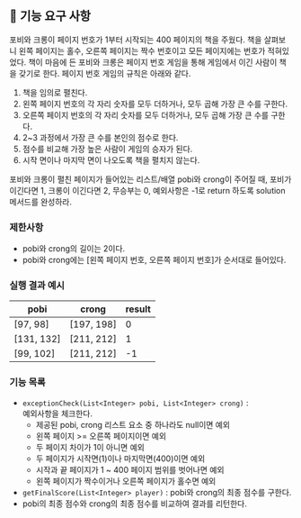 ## 🚀 기능 요구 사항

포비와 크롱이 페이지 번호가 1부터 시작되는 400 페이지의 책을 주웠다. 책을 살펴보니 왼쪽 페이지는 홀수, 오른쪽 페이지는 짝수 번호이고 모든 페이지에는 번호가 적혀있었다. 책이 마음에 든 포비와 크롱은 페이지 번호 게임을 통해 게임에서 이긴 사람이 책을 갖기로 한다. 페이지 번호 게임의 규칙은 아래와 같다.

1. 책을 임의로 펼친다.
2. 왼쪽 페이지 번호의 각 자리 숫자를 모두 더하거나, 모두 곱해 가장 큰 수를 구한다.
3. 오른쪽 페이지 번호의 각 자리 숫자를 모두 더하거나, 모두 곱해 가장 큰 수를 구한다.
4. 2~3 과정에서 가장 큰 수를 본인의 점수로 한다.
5. 점수를 비교해 가장 높은 사람이 게임의 승자가 된다.
6. 시작 면이나 마지막 면이 나오도록 책을 펼치지 않는다.

포비와 크롱이 펼친 페이지가 들어있는 리스트/배열 pobi와 crong이 주어질 때, 포비가 이긴다면 1, 크롱이 이긴다면 2, 무승부는 0, 예외사항은 -1로 return 하도록 solution 메서드를 완성하라.

### 제한사항

- pobi와 crong의 길이는 2이다.
- pobi와 crong에는 [왼쪽 페이지 번호, 오른쪽 페이지 번호]가 순서대로 들어있다.

### 실행 결과 예시

| pobi | crong | result |
| --- | --- | --- |
| [97, 98] | [197, 198] | 0 |
| [131, 132] | [211, 212] | 1 |
| [99, 102] | [211, 212] | -1 |


### 기능 목록
- `exceptionCheck(List<Integer> pobi, List<Integer> crong)` :  
예외사항을 체크한다.
  - 제공된 pobi, crong 리스트 요소 중 하나라도 null이면 예외
  - 왼쪽 페이지 >= 오른쪽 페이지이면 예외
  - 두 페이지 차이가 1이 아니면 예외
  - 두 페이지가 시작면(1)이나 마지막면(400)이면 예외
  - 시작과 끝 페이지가 1 ~ 400 페이지 범위를 벗어나면 예외
  - 왼쪽 페이지가 짝수이거나 오른쪽 페이지가 홀수면 예외
- `getFinalScore(List<Integer> player)` : pobi와 crong의 최종 점수를 구한다.
- pobi의 최종 점수와 crong의 최종 점수를 비교하여 결과를 리턴한다.